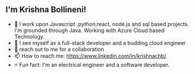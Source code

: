 ## I'm Krishna Bollineni!
- 🔭 I work upon Javascript ,python,react, node.js and sql based projects. I'm grounded through Java. Working with Azure Cloud based Technology.
- 🌱 I see myself as a full-stack developer and a budding cloud engineer
- 💬 reach out to me for a collaboration
- 📫 How to reach me: https://www.linkedin.com/in/krishnachb/.
- ⚡ Fun fact: I'm an electrical engineer and a software developer.

<!--
**krish23420/krish23420** is a ✨ _special_ ✨ repository because its `README.md` (this file) appears on your GitHub profile.

Here are some ideas to get you started:

- 🔭 I’m currently working on Javascript based projects mainly but not entirely limited to it. I'm grounded through Java. I work pon Pytho, SQL and Azure on my free time...
- 🌱 I’m currently learning Azure based Developer Course...
- 👯 I’m looking to collaborate on Java, JavaScript, Node, React and anything I'm able to...
- 🤔 I’m looking for help with creating or working on a major/ semi-major project.
- 💬 Ask me about Java, JS, Life, Simulation, Space and Ideas.
- 📫 How to reach me: https://www.linkedin.com/in/krishnachb/.
- 😄 Pronouns: he/him
- ⚡ Fun fact: I'm a software developer and a electrical engineer.
-->
